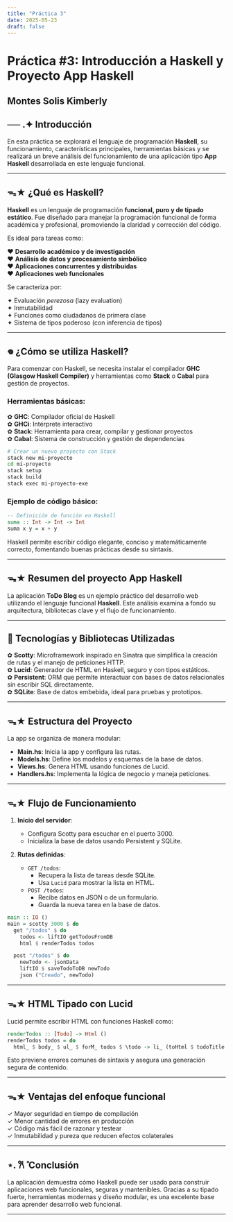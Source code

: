 ```yaml
---
title: "Práctica 3"
date: 2025-05-23
draft: false
---
```


# **Práctica #3: Introducción a Haskell y Proyecto App Haskell**

## **Montes Solis Kimberly**

## **── .✦ Introducción**

En esta práctica se explorará el lenguaje de programación **Haskell**, su funcionamiento, características principales, herramientas básicas y se realizará un breve análisis del funcionamiento de una aplicación tipo **App Haskell** desarrollada en este lenguaje funcional.

---

## ᯓ★ **¿Qué es Haskell?**

**Haskell** es un lenguaje de programación **funcional, puro y de tipado estático**. Fue diseñado para manejar la programación funcional de forma académica y profesional, promoviendo la claridad y corrección del código.

Es ideal para tareas como:

❤︎ **Desarrollo académico y de investigación**  
❤︎ **Análisis de datos y procesamiento simbólico**  
❤︎ **Aplicaciones concurrentes y distribuidas**  
❤︎ **Aplicaciones web funcionales**  

Se caracteriza por:

✦ Evaluación *perezosa* (lazy evaluation)  
✦ Inmutabilidad  
✦ Funciones como ciudadanos de primera clase  
✦ Sistema de tipos poderoso (con inferencia de tipos)

---

## 𖦹 **¿Cómo se utiliza Haskell?**

Para comenzar con Haskell, se necesita instalar el compilador **GHC (Glasgow Haskell Compiler)** y herramientas como **Stack** o **Cabal** para gestión de proyectos.

### **Herramientas básicas:**

✿ **GHC**: Compilador oficial de Haskell  
✿ **GHCi**: Intérprete interactivo  
✿ **Stack**: Herramienta para crear, compilar y gestionar proyectos  
✿ **Cabal**: Sistema de construcción y gestión de dependencias

```bash
# Crear un nuevo proyecto con Stack
stack new mi-proyecto
cd mi-proyecto
stack setup
stack build
stack exec mi-proyecto-exe
```

### **Ejemplo de código básico:**

```haskell
-- Definición de función en Haskell
suma :: Int -> Int -> Int
suma x y = x + y
```

Haskell permite escribir código elegante, conciso y matemáticamente correcto, fomentando buenas prácticas desde su sintaxis.

---

## ᯓ★ **Resumen del proyecto App Haskell**

La aplicación **ToDo Blog** es un ejemplo práctico del desarrollo web utilizando el lenguaje funcional **Haskell**. Este análisis examina a fondo su arquitectura, bibliotecas clave y el flujo de funcionamiento.

---

## 🔧 **Tecnologías y Bibliotecas Utilizadas**

✿ **Scotty**: Microframework inspirado en Sinatra que simplifica la creación de rutas y el manejo de peticiones HTTP.  
✿ **Lucid**: Generador de HTML en Haskell, seguro y con tipos estáticos.  
✿ **Persistent**: ORM que permite interactuar con bases de datos relacionales sin escribir SQL directamente.  
✿ **SQLite**: Base de datos embebida, ideal para pruebas y prototipos.  

---

## ᯓ★ **Estructura del Proyecto**

La app se organiza de manera modular:

- **Main.hs**: Inicia la app y configura las rutas.
- **Models.hs**: Define los modelos y esquemas de la base de datos.
- **Views.hs**: Genera HTML usando funciones de Lucid.
- **Handlers.hs**: Implementa la lógica de negocio y maneja peticiones.

---

## ᯓ★ **Flujo de Funcionamiento**

1. **Inicio del servidor**:
   - Configura Scotty para escuchar en el puerto 3000.
   - Inicializa la base de datos usando Persistent y SQLite.

2. **Rutas definidas**:
   - `GET /todos`: 
     - Recupera la lista de tareas desde SQLite.
     - Usa `Lucid` para mostrar la lista en HTML.
   - `POST /todos`: 
     - Recibe datos en JSON o de un formulario.
     - Guarda la nueva tarea en la base de datos.

```haskell
main :: IO ()
main = scotty 3000 $ do
  get "/todos" $ do
    todos <- liftIO getTodosFromDB
    html $ renderTodos todos

  post "/todos" $ do
    newTodo <- jsonData
    liftIO $ saveTodoToDB newTodo
    json ("Creado", newTodo)
```

---

## ᯓ★ **HTML Tipado con Lucid**

Lucid permite escribir HTML con funciones Haskell como:

```haskell
renderTodos :: [Todo] -> Html ()
renderTodos todos = do
  html_ $ body_ $ ul_ $ forM_ todos $ \todo -> li_ (toHtml $ todoTitle todo)
```

Esto previene errores comunes de sintaxis y asegura una generación segura de contenido.

---

## ᯓ★ **Ventajas del enfoque funcional**

✓ Mayor seguridad en tiempo de compilación  
✓ Menor cantidad de errores en producción  
✓ Código más fácil de razonar y testear  
✓ Inmutabilidad y pureza que reducen efectos colaterales

---

## ⋆. 𐙚 ̊ **Conclusión**

La aplicación demuestra cómo Haskell puede ser usado para construir aplicaciones web funcionales, seguras y mantenibles. Gracias a su tipado fuerte, herramientas modernas y diseño modular, es una excelente base para aprender desarrollo web funcional.

---
